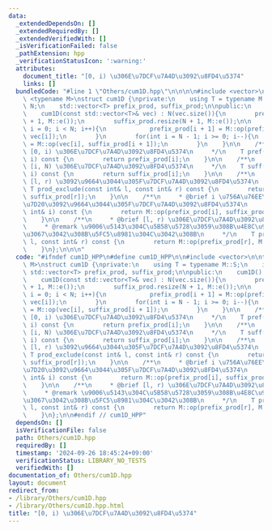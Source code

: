```yaml
---
data:
  _extendedDependsOn: []
  _extendedRequiredBy: []
  _extendedVerifiedWith: []
  _isVerificationFailed: false
  _pathExtension: hpp
  _verificationStatusIcon: ':warning:'
  attributes:
    document_title: "[0, i) \u306E\u7DCF\u7A4D\u3092\u8FD4\u5374"
    links: []
  bundledCode: "#line 1 \"Others/cum1D.hpp\"\n\n\n\n#include <vector>\n\ntemplate\
    \ <typename M>\nstruct cum1D {\nprivate:\n    using T = typename M::S;\n    int\
    \ N;\n    std::vector<T> prefix_prod, suffix_prod;\n\npublic:\n    cum1D() = default;\n\
    \    cum1D(const std::vector<T>& vec) : N(vec.size()){\n        prefix_prod.resize(N\
    \ + 1, M::e());\n        suffix_prod.resize(N + 1, M::e());\n\n        for(int\
    \ i = 0; i < N; i++){\n            prefix_prod[i + 1] = M::op(prefix_prod[i],\
    \ vec[i]);\n        }\n        for(int i = N - 1; i >= 0; i--){\n            suffix_prod[i]\
    \ = M::op(vec[i], suffix_prod[i + 1]);\n        }\n    }\n\n    /**\n     * @brief\
    \ [0, i) \u306E\u7DCF\u7A4D\u3092\u8FD4\u5374\n     */\n    T pref(const int&\
    \ i) const {\n        return prefix_prod[i];\n    }\n\n    /**\n     * @brief\
    \ [i, N) \u306E\u7DCF\u7A4D\u3092\u8FD4\u5374\n     */\n    T suff(const int&\
    \ i) const {\n        return suffix_prod[i];\n    }\n\n    /**\n     * @brief\
    \ [l, r) \u3092\u9664\u3044\u305F\u7DCF\u7A4D\u3092\u8FD4\u5374\n     */\n   \
    \ T prod_exclude(const int& l, const int& r) const {\n        return M::op(prefix_prod[l],\
    \ suffix_prod[r]);\n    }\n\n    /**\n     * @brief i \u756A\u76EE\u306E\u8981\
    \u7D20\u3092\u9664\u3044\u305F\u7DCF\u7A4D\u3092\u8FD4\u5374\n     */\n    T prod_exclude(const\
    \ int& i) const {\n        return M::op(prefix_prod[i], suffix_prod[i + 1]);\n\
    \    }\n\n    /**\n     * @brief [l, r) \u306E\u7DCF\u7A4D\u3092\u8FD4\u5374\n\
    \     * @remark \u9006\u5143\u304C\u5B58\u5728\u3059\u308B\u4E8C\u9805\u6F14\u7B97\
    \u3067\u3042\u308B\u5FC5\u8981\u304C\u3042\u308B\n     */\n    T prod(const int&\
    \ l, const int& r) const {\n        return M::op(prefix_prod[r], M::inv(prefix_prod[l]));\n\
    \    }\n};\n\n\n"
  code: "#ifndef cum1D_HPP\n#define cum1D_HPP\n\n#include <vector>\n\ntemplate <typename\
    \ M>\nstruct cum1D {\nprivate:\n    using T = typename M::S;\n    int N;\n   \
    \ std::vector<T> prefix_prod, suffix_prod;\n\npublic:\n    cum1D() = default;\n\
    \    cum1D(const std::vector<T>& vec) : N(vec.size()){\n        prefix_prod.resize(N\
    \ + 1, M::e());\n        suffix_prod.resize(N + 1, M::e());\n\n        for(int\
    \ i = 0; i < N; i++){\n            prefix_prod[i + 1] = M::op(prefix_prod[i],\
    \ vec[i]);\n        }\n        for(int i = N - 1; i >= 0; i--){\n            suffix_prod[i]\
    \ = M::op(vec[i], suffix_prod[i + 1]);\n        }\n    }\n\n    /**\n     * @brief\
    \ [0, i) \u306E\u7DCF\u7A4D\u3092\u8FD4\u5374\n     */\n    T pref(const int&\
    \ i) const {\n        return prefix_prod[i];\n    }\n\n    /**\n     * @brief\
    \ [i, N) \u306E\u7DCF\u7A4D\u3092\u8FD4\u5374\n     */\n    T suff(const int&\
    \ i) const {\n        return suffix_prod[i];\n    }\n\n    /**\n     * @brief\
    \ [l, r) \u3092\u9664\u3044\u305F\u7DCF\u7A4D\u3092\u8FD4\u5374\n     */\n   \
    \ T prod_exclude(const int& l, const int& r) const {\n        return M::op(prefix_prod[l],\
    \ suffix_prod[r]);\n    }\n\n    /**\n     * @brief i \u756A\u76EE\u306E\u8981\
    \u7D20\u3092\u9664\u3044\u305F\u7DCF\u7A4D\u3092\u8FD4\u5374\n     */\n    T prod_exclude(const\
    \ int& i) const {\n        return M::op(prefix_prod[i], suffix_prod[i + 1]);\n\
    \    }\n\n    /**\n     * @brief [l, r) \u306E\u7DCF\u7A4D\u3092\u8FD4\u5374\n\
    \     * @remark \u9006\u5143\u304C\u5B58\u5728\u3059\u308B\u4E8C\u9805\u6F14\u7B97\
    \u3067\u3042\u308B\u5FC5\u8981\u304C\u3042\u308B\n     */\n    T prod(const int&\
    \ l, const int& r) const {\n        return M::op(prefix_prod[r], M::inv(prefix_prod[l]));\n\
    \    }\n};\n\n#endif // cum1D_HPP"
  dependsOn: []
  isVerificationFile: false
  path: Others/cum1D.hpp
  requiredBy: []
  timestamp: '2024-09-26 18:45:24+09:00'
  verificationStatus: LIBRARY_NO_TESTS
  verifiedWith: []
documentation_of: Others/cum1D.hpp
layout: document
redirect_from:
- /library/Others/cum1D.hpp
- /library/Others/cum1D.hpp.html
title: "[0, i) \u306E\u7DCF\u7A4D\u3092\u8FD4\u5374"
---
```

